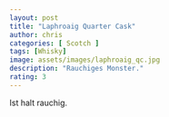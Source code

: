 ```yaml
---
layout: post
title: "Laphroaig Quarter Cask"
author: chris
categories: [ Scotch ]
tags: [Whisky]
image: assets/images/laphroaig_qc.jpg
description: "Rauchiges Monster."
rating: 3
---
```


Ist halt rauchig.

